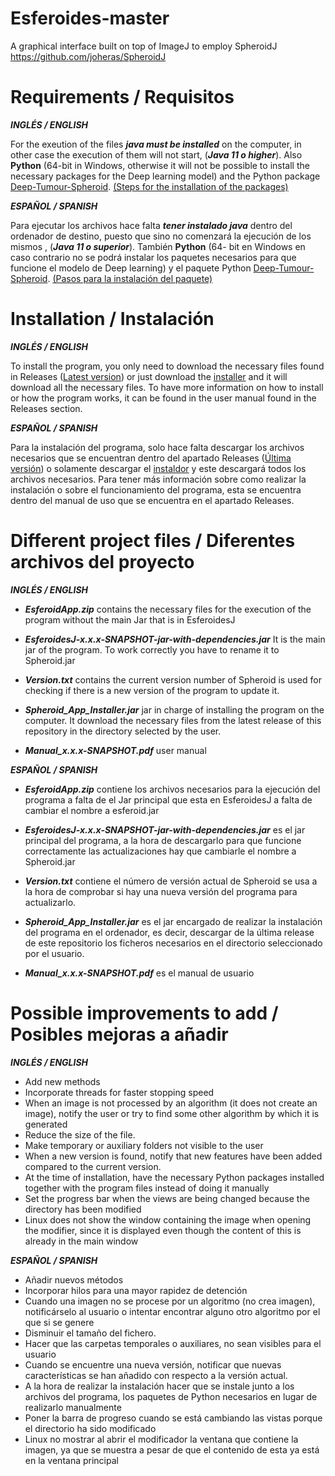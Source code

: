 # Esferoides-master
A graphical interface built on top of ImageJ to employ SpheroidJ  https://github.com/joheras/SpheroidJ 


<h1>Requirements / Requisitos</h1>

<b>*INGLÉS / ENGLISH*</b>

For the exeution of the files <b>*java must be installed*</b> on the computer, in other case the execution of them will not start, (<b>*Java 11 o higher*</b>). Also <b>Python</b> (64-bit in Windows, otherwise it will not be possible to install the necessary packages for the Deep learning model) and the Python package [Deep-Tumour-Spheroid](https://pypi.org/project/Deep-Tumour-Spheroid/). [(Steps for the installation of the packages)](https://github.com/joheras/SpheroidJ#installation)

<b>*ESPAÑOL / SPANISH*</b>

Para ejecutar los archivos hace falta <b>*tener instalado java*</b> dentro del ordenador de destino, puesto que sino no comenzará la ejecución de los mismos , (<b>*Java 11 o superior*</b>).  También <b>Python</b> (64- bit en Windows en caso contrario no se podrá instalar los paquetes necesarios para que funcione el modelo de Deep learning) y el paquete Python [Deep-Tumour-Spheroid](https://pypi.org/project/Deep-Tumour-Spheroid/). [(Pasos para la instalación del paquete)](https://github.com/joheras/SpheroidJ#installation)



<h1>Installation / Instalación</h1>

<b>*INGLÉS / ENGLISH*</b>

To install the program, you only need to download the necessary files found in Releases  ([Latest version](https://github.com/Wioland/Esferoides-master/releases/latest)) or just download the [installer](https://github.com/Wioland/Esferoides-master/releases/latest/download/Spheroid_App_Installer.jar) and it will download all the necessary files. To have more information on how to install or how the program works, it can be found in the user manual found in the Releases section.

<b>*ESPAÑOL / SPANISH*</b>

Para la instalación del programa, solo hace falta descargar los archivos necesarios que se encuentran dentro del apartado Releases ([Última versión](https://github.com/Wioland/Esferoides-master/releases/latest)) o solamente descargar el [instaldor](https://github.com/Wioland/Esferoides-master/releases/latest/download/Spheroid_App_Installer.jar) y este descargará todos los archivos necesarios. Para tener más información sobre como realizar la instalación o sobre el funcionamiento del programa, esta se encuentra dentro del manual de uso que se encuentra en el apartado Releases.



<h1>Different project files / Diferentes archivos del proyecto</h1>

<b>*INGLÉS / ENGLISH*</b>

*   <b>*EsferoidApp.zip*</b> contains the necessary files for the execution of the program without the main Jar that is in EsferoidesJ 

*  <b>*EsferoidesJ-x.x.x-SNAPSHOT-jar-with-dependencies.jar*</b> It is the main jar of the program. To work correctly you have to rename it to Spheroid.jar

*   <b>*Version.txt*</b>  contains the current version number of Spheroid is used for checking if there is a new version of the program to update it.

*   <b>*Spheroid_App_Installer.jar*</b> jar in charge of installing the program on the computer. It download the necessary files from the latest release of this repository in the directory selected by the user.

*   <b>*Manual_x.x.x-SNAPSHOT.pdf*</b> user manual


<b>*ESPAÑOL / SPANISH*</b>

*   <b>*EsferoidApp.zip*</b> contiene los archivos necesarios para la ejecución del programa a falta de el Jar principal que esta en EsferoidesJ a falta de cambiar el nombre a esferoid.jar

*  <b>*EsferoidesJ-x.x.x-SNAPSHOT-jar-with-dependencies.jar*</b> es el jar principal del programa, a la hora de descargarlo para que funcione correctamente las actualizaciones hay que cambiarle el nombre a Spheroid.jar

*   <b>*Version.txt*</b>  contiene el número de versión actual de Spheroid se usa a la hora de comprobar si hay una nueva versión del programa para actualizarlo.

*   <b>*Spheroid_App_Installer.jar*</b>  es el jar encargado de realizar la instalación del programa en el ordenador, es decir, descargar de la última release de este repositorio los ficheros necesarios en el directorio seleccionado por el usuario.

*   <b>*Manual_x.x.x-SNAPSHOT.pdf*</b> es el manual de usuario





<h1>Possible improvements to add / Posibles mejoras a añadir</h1>

<b>*INGLÉS / ENGLISH*</b>
* Add new methods
* Incorporate threads for faster stopping speed
* When an image is not processed by an algorithm (it does not create an image), notify the user or try to find some other algorithm by which it is generated
* Reduce the size of the file.
* Make temporary or auxiliary folders not visible to the user
* When a new version is found, notify that new features have been added compared to the current version.
* At the time of installation, have the necessary Python packages installed together with the program files instead of doing it manually
* Set the progress bar when the views are being changed because the directory has been modified
* Linux does not show the window containing the image when opening the modifier, since it is displayed even though the content of this is already in the main window


<b>*ESPAÑOL / SPANISH*</b>

*	Añadir nuevos métodos
*	Incorporar hilos para una mayor rapidez de detención 
*	Cuando una imagen no se procese por un algoritmo (no crea imagen), notificárselo al usuario o intentar encontrar alguno otro algoritmo por el que si se genere
*	Disminuir el tamaño del fichero.
*	Hacer que las carpetas temporales o auxiliares, no sean visibles para el usuario
*	Cuando se encuentre una nueva versión, notificar que nuevas características se han añadido con respecto a la versión actual.
*	A la hora de realizar la instalación hacer que se instale junto a los archivos del programa, los paquetes de Python necesarios en lugar de realizarlo manualmente
*	Poner la barra de progreso cuando se está cambiando las vistas porque el directorio ha sido modificado
*	Linux no mostrar al abrir el modificador la ventana que contiene la imagen, ya que se muestra a pesar de que el contenido de esta ya está en la ventana principal


